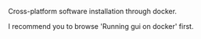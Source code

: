 Cross-platform software installation through docker.

I recommend you to browse 'Running gui on docker' first.
